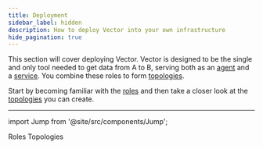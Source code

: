 ```yaml
---
title: Deployment
sidebar_label: hidden
description: How to deploy Vector into your own infrastructure
hide_pagination: true
---
```


This section will cover deploying Vector. Vector is designed to be the single
and only tool needed to get data from A to B, serving both as an
[agent][docs.roles.agent] and a [service][docs.roles.service]. You combine
these roles to form [topologies][docs.topologies].

Start by becoming familiar with the [roles][docs.roles] and then take a closer
look at the [topologies][docs.roles] you can create.

---

import Jump from '@site/src/components/Jump';

<Jump to="/docs/setup/deployment/roles">Roles</Jump>
<Jump to="/docs/setup/deployment/topologies">Topologies</Jump>


[docs.roles.agent]: /docs/setup/deployment/roles/agent
[docs.roles.service]: /docs/setup/deployment/roles/service
[docs.roles]: /docs/setup/deployment/roles
[docs.topologies]: /docs/setup/deployment/topologies
